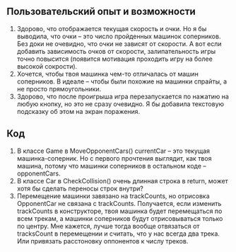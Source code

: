 ## Пользовательский опыт и возможности
1. Здорово, что отображается текущая скорость и очки. Но я бы выводила, что очки – это число пройденных машинок соперников. Без доки не очевидно, что очки не зависят от скорости. А вот если добавить зависимость очков от скорости, залипательность игры точно повысится (появится мотивация проходить игру на более высокой сокрости).
2. Хочется, чтобы твоя машинка чем-то отличалась от машин соперников. В идеале – чтобы были похожие на машинки спрайты, а не просто прямоугольники.
3. Здорово, что после проигрыша игра перезапускается по нажатию на любую кнопку, но это не сразу очевидно. Я бы добавила текстовую подсказку об этом на экран поражения.


## Код
1. В классе Game в MoveOpponentCars() currentCar – это текущая машинка-соперник. Но с первого прочтения выглядит, как твоя машина, потому что машинки соперников в остальном коде – opponentCars.
2. В классе Car в CheckCollision() очень длинная строка в return, может хотя бы сделать переносы строк внутри?
3. Перемещение машинки завязано на trackCounts, но отрисовка OpponentCar не связана с trackCounts. Получается, если изменить trackCounts в конструкторе, твоя машинка будет перемещаться по всем трекам, а машинки соперников будут отрисовываться только по центру. Мне кажется, лучше тогда вообще отвязаться от tracksCount в перемещении и считать, что у нас всегда два трека. Или привязать расстоновку оппонентов к числу треков.   
